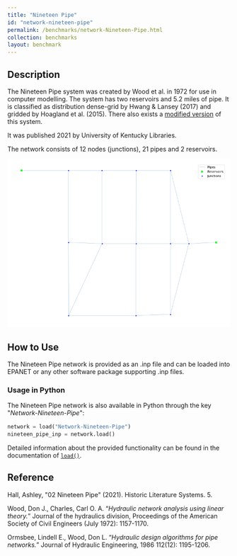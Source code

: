 ```yaml
---
title: "Nineteen Pipe"
id: "network-nineteen-pipe"
permalink: /benchmarks/network-Nineteen-Pipe.html
collection: benchmarks
layout: benchmark
---
```



## Description

The Nineteen Pipe system was created by Wood et al. in 1972 for use in computer modelling. The system has two reservoirs
and 5.2 miles of pipe. It is classified as distribution dense-grid by Hwang & Lansey (2017) and gridded by Hoagland et
al. (2015). There also exists a [modified version](network-Modified-Nineteen-Pipe.md) of this system.

It was published 2021 by University of Kentucky Libraries.

The network consists of 12 nodes (junctions), 21 pipes and 2 reservoirs.

<img src="../static/benchmarks/network-nineteen-pipe/nineteen_pipe_plot.png"/>

## How to Use

The Nineteen Pipe network is provided as an .inp file and can be loaded into EPANET or any other software package
supporting .inp files.

### Usage in Python

The Nineteen Pipe network is also available in Python through the key "*Network-Nineteen-Pipe*":
```python
network = load("Network-Nineteen-Pipe")
nineteen_pipe_inp = network.load()
```

Detailed information about the provided functionality can be found in the documentation of
[`load()`](https://waterbenchmarkhub.readthedocs.io/en/latest/water_benchmark_hub.networks.html#water_benchmark_hub.networks.networks.NineteenPipe.load).


## Reference

Hall, Ashley, "02 Nineteen Pipe" (2021). Historic Literature Systems. 5.
[<i class="bi bi-link"></i>](https://uknowledge.uky.edu/wdst_systems/5)

Wood, Don J., Charles, Carl O. A. “*Hydraulic network analysis using linear theory.*” Journal of the hydraulics division,
Proceedings of the American Society of Civil Engineers (July 1972): 1157-1170.
[<i class="bi bi-link"></i>](https://doi.org/10.1061/JYCEAJ.0003348)

Ormsbee, Lindell E., Wood, Don L. “*Hydraulic design algorithms for pipe networks.*” Journal of Hydraulic Engineering,
1986 112(12): 1195-1206.
[<i class="bi bi-link"></i>](https://doi.org/10.1061/(ASCE)0733-9429(1986)112:12(1195))

